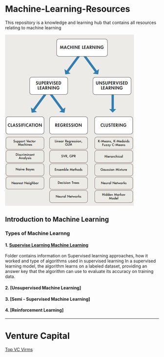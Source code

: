 # Machine-Learning-Resources

This repository is a knowledge and learning hub that contains all resources relating to machine learning

![Ensemble learning architeceture](https://github.com/Jean-njoroge/Machine-Learning-Resources/blob/master/Machine_learning.png
) 

## Introduction to Machine Learning

### Types of Machine Learnng


#### 1. [Supervise Learning Machine Learning ](https://github.com/Jean-njoroge/Machine-Learning-Resources/tree/master/supervised_learning)
Folder contains information on Supervised learning approaches, how it worked and type of algorithms used in supervised learning
In a supervised learning model, the algorithm learns on a labeled dataset, providing an answer key that the algorithm can use to evaluate its accuracy on training data.

 #### 2. [Unsupervised Machine Learning]
 #### 3. [Semi - Supervised Machine Learning]
 #### 4. [Reinforcement Learning]


_____
# Venture Capital
[Top VC Virms](https://growthlist.co/blog/ai-vc)
